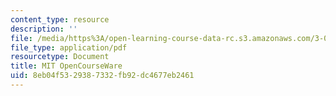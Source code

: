 ```yaml
---
content_type: resource
description: ''
file: /media/https%3A/open-learning-course-data-rc.s3.amazonaws.com/3-091sc-introduction-to-solid-state-chemistry-fall-2010/8eb04f5329387332fb92dc4677eb2461_MIT3_091SCF10Exam_1_Prob_5_300k.pdf
file_type: application/pdf
resourcetype: Document
title: MIT OpenCourseWare
uid: 8eb04f53-2938-7332-fb92-dc4677eb2461
---
```

